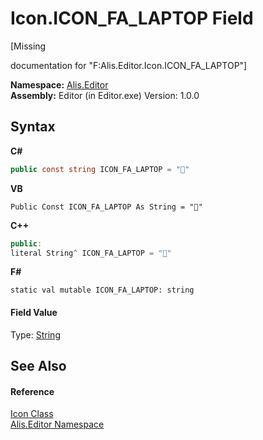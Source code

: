 # Icon.ICON_FA_LAPTOP Field
 

\[Missing <summary> documentation for "F:Alis.Editor.Icon.ICON_FA_LAPTOP"\]

**Namespace:**&nbsp;<a href="b150ade4-39de-a232-5f06-d3cdc1b2c538">Alis.Editor</a><br />**Assembly:**&nbsp;Editor (in Editor.exe) Version: 1.0.0

## Syntax

**C#**<br />
``` C#
public const string ICON_FA_LAPTOP = ""
```

**VB**<br />
``` VB
Public Const ICON_FA_LAPTOP As String = ""
```

**C++**<br />
``` C++
public:
literal String^ ICON_FA_LAPTOP = ""
```

**F#**<br />
``` F#
static val mutable ICON_FA_LAPTOP: string
```


#### Field Value
Type: <a href="https://docs.microsoft.com/dotnet/api/system.string" target="_blank">String</a>

## See Also


#### Reference
<a href="cc0f883c-67f8-f772-c6d7-a60b129f22a7">Icon Class</a><br /><a href="b150ade4-39de-a232-5f06-d3cdc1b2c538">Alis.Editor Namespace</a><br />